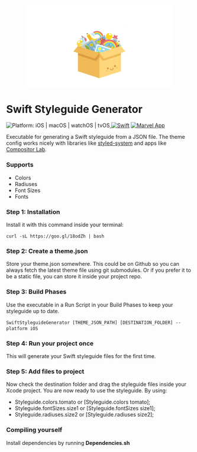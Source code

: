 <p align="center">
<img src="/Github/box.gif?raw=true" width="400">
</p>

# Swift Styleguide Generator
<img src="https://img.shields.io/badge/platform-iOS%20%7C%20macOS%20%7C%20watchOS%20%7C%20tvOS-FFC82C.svg" style="max-height: 300px;" alt="Platform: iOS | macOS | watchOS | tvOS"><a href="https://developer.apple.com/swift/"> <img src="https://img.shields.io/badge/Swift-4.0-orange.svg?style=flat" style="max-height: 300px;" alt="Swift"/></a> <a href="http://twitter.com/marvelapp"><img src="https://img.shields.io/badge/Twitter-@marvelapp-blue.svg?style=flat" style="max-height: 300px;" alt="Marvel App"/></a>

Executable for generating a Swift styleguide from a JSON file. The theme config works nicely with libraries like [styled-system](https://github.com/jxnblk/styled-system) and apps like [Compositor Lab](compositor.io/lab).

### Supports
- Colors
- Radiuses
- Font Sizes
- Fonts

### Step 1: Installation

Install it with this command inside your terminal:

```
curl -sL https://goo.gl/18odZh | bash
```

### Step 2: Create a theme.json
Store your theme.json somewhere.
This could be on Github so you can always fetch the latest theme file using git submodules.
Or if you prefer it to be a static file, you can store it inside your project repo.

### Step 3: Build Phases
Use the executable in a Run Script in your Build Phases to keep your styleguide up to date.

```
SwiftStyleguideGenerator [THEME_JSON_PATH] [DESTINATION_FOLDER] --platform iOS
```

### Step 4: Run your project once
This will generate your Swift styleguide files for the first time.

### Step 5: Add files to project
Now check the destination folder and drag the styleguide files inside your Xcode project.
You are now ready to use the styleguide. By using:
- Styleguide.colors.tomato or [Styleguide.colors tomato];
- Styleguide.fontSizes.size1 or [Styleguide.fontSizes size1];
- Styleguide.radiuses.size2 or [Styleguide.radiuses size2];

### Compiling yourself

Install dependencies by running **Dependencies.sh**
